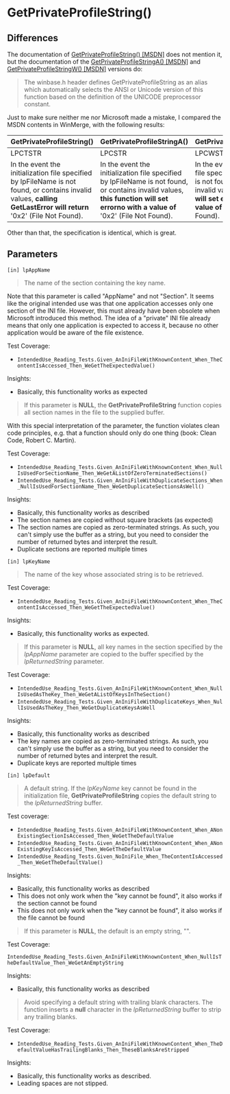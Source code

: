 # GetPrivateProfileString()

## Differences

The documentation of [GetPrivateProfileString() [MSDN]](https://docs.microsoft.com/en-us/windows/win32/api/winbase/nf-winbase-getprivateprofilestring) does not mention it, but the documentation of the [GetPrivateProfileStringA() [MSDN]](https://docs.microsoft.com/en-us/windows/win32/api/winbase/nf-winbase-getprivateprofilestringa) and [GetPrivateProfileStringW() [MSDN]](https://docs.microsoft.com/en-us/windows/win32/api/winbase/nf-winbase-getprivateprofilestringw) versions do:

> The winbase.h header defines GetPrivateProfileString as an alias which automatically selects the ANSI or Unicode version of this function based on the definition of the  UNICODE preprocessor constant.

Just to make sure neither me nor Microsoft made a mistake, I compared the MSDN contents in WinMerge, with the following results:

| GetPrivateProfileString()                                    | GetPrivateProfileStringA()                                   | GetPrivateProfileStringW()                                   |
| ------------------------------------------------------------ | ------------------------------------------------------------ | ------------------------------------------------------------ |
| LPCTSTR                                                      | LPCSTR                                                       | LPCWSTR                                                      |
| In the event the initialization file specified by lpFileName is not found, or contains invalid values, **calling GetLastError will return** '0x2' (File Not Found). | In the event the initialization file specified by lpFileName is not found, or contains invalid values, **this function will set errorno with a value of** '0x2' (File Not Found). | In the event the initialization file specified by lpFileName is not found, or contains invalid values, **this function will set errorno with a value of** '0x2' (File Not Found). |

Other than that, the specification is identical, which is great.

## Parameters

    [in] lpAppName

> The name of the section containing the key name.

Note that this parameter is called "AppName" and not "Section". It seems like the original intended use was that one application accesses only one section of the INI file. However, this must already have been obsolete when Microsoft introduced this method. The idea of a "private" INI file already means that only one application is expected to access it, because no other application would be aware of the file existence.

Test Coverage: 

* `IntendedUse_Reading_Tests.Given_AnIniFileWithKnownContent_When_TheContentIsAccessed_Then_WeGetTheExpectedValue()`

Insights:

* Basically, this functionality works as expected

> If this parameter is **NULL**, the **GetPrivateProfileString** function copies all section names in the file to the supplied buffer.

With this special interpretation of the parameter, the function violates clean code principles, e.g. that a function should only do one thing (book: Clean Code, Robert C. Martin).

Test Coverage: 

* `IntendedUse_Reading_Tests.Given_AnIniFileWithKnownContent_When_NullIsUsedForSectionName_Then_WeGetAListOfZeroTerminatedSections()`
* `IntendedUse_Reading_Tests.Given_AnIniFileWithDuplicateSections_When_NullIsUsedForSectionName_Then_WeGetDuplicateSectionsAsWell()`

Insights:

* Basically, this functionality works as described
* The section names are copied without square brackets (as expected) 
* The section names are copied as zero-terminated strings. As such, you can't simply use the buffer as a string, but you need to consider the number of returned bytes and interpret the result.
* Duplicate sections are reported multiple times

```
[in] lpKeyName
```

> The name of the key whose associated string is to be retrieved.

Test Coverage: 

* `IntendedUse_Reading_Tests.Given_AnIniFileWithKnownContent_When_TheContentIsAccessed_Then_WeGetTheExpectedValue()`

Insights:

* Basically, this functionality works as expected.
> If this parameter is **NULL**, all key names in the section specified by the *lpAppName* parameter are copied to the buffer specified by the *lpReturnedString* parameter.

Test Coverage:

* `IntendedUse_Reading_Tests.Given_AnIniFileWithKnownContent_When_NullIsUsedAsTheKey_Then_WeGetAListOfKeysInTheSection()`
* `IntendedUse_Reading_Tests.Given_AnIniFileWithDuplicateKeys_When_NullIsUsedAsTheKey_Then_WeGetDuplicateKeysAsWell`

Insights:

* Basically, this functionality works as described
* The key names are copied as zero-terminated strings. As such, you can't simply use the buffer as a string, but you need to consider the number of returned bytes and interpret the result.
* Duplicate keys are reported multiple times

```
[in] lpDefault
```

> A default string. If the *lpKeyName* key cannot be found in the initialization file, **GetPrivateProfileString** copies the default string to the *lpReturnedString* buffer.

Test coverage:

* `IntendedUse_Reading_Tests.Given_AnIniFileWithKnownContent_When_ANonExistingSectionIsAccessed_Then_WeGetTheDefaultValue`
* `IntendedUse_Reading_Tests.Given_AnIniFileWithKnownContent_When_ANonExistingKeyIsAccessed_Then_WeGetTheDefaultValue`
* `IntendedUse_Reading_Tests.Given_NoIniFile_When_TheContentIsAccessed_Then_WeGetTheDefaultValue()`

Insights:

* Basically, this functionality works as described
* This does not only work when the "key cannot be found", it also works if the section cannot be found
* This does not only work when the "key cannot be found", it also works if the file cannot be found

> If this parameter is **NULL**, the default is an empty string, "".

Test Coverage:

`IntendedUse_Reading_Tests.Given_AnIniFileWithKnownContent_When_NullIsTheDefaultValue_Then_WeGetAnEmptyString`

Insights:

* Basically, this functionality works as described

> Avoid specifying a default string with trailing blank characters. The function inserts a **null** character in the *lpReturnedString* buffer to strip any trailing blanks.

Test Coverage:

* `IntendedUse_Reading_Tests.Given_AnIniFileWithKnownContent_When_TheDefaultValueHasTrailingBlanks_Then_TheseBlanksAreStripped` 

Insights:

* Basically, this functionality works as described.
* Leading spaces are not stipped.
